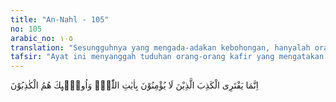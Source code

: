 ```yaml
---
title: "An-Nahl - 105"
no: 105
arabic_no: ١٠٥
translation: "Sesungguhnya yang mengada-adakan kebohongan, hanyalah orang yang tidak beriman kepada ayat-ayat Allah, dan mereka itulah pembohong."
tafsir: "Ayat ini menyanggah tuduhan orang-orang kafir yang mengatakan bahwa Al-Qur'an adalah ciptaan Muhammad. Sesungguhnya yang membuat-buat kebohongan itu bukan Rasul saw, tetapi orang-orang yang tidak beriman kepada ayat-ayat Allah, baik ayat-ayat kauniyah yang menjelaskan keesaan dan kekuasaan Allah yang terdapat pada alam semesta ini, maupun ayat-ayat qur'aniyah yang memberi petunjuk dalam kehidupan ini. Jadi sebenarnya mereka yang menjadi pendusta, bukan Rasul saw karena beliau adalah orang yang paling jujur, sempurna ilmu dan amal perbuatannya, kuat keyakinan, dan paling terpercaya. Karena kejujuran dan kebersihan jiwanya, ia diberi nama al-Amin (orang yang jujur)."
---
```


اِنَّمَا يَفْتَرِى الْكَذِبَ الَّذِيْنَ لَا يُؤْمِنُوْنَ بِاٰيٰتِ اللّٰهِۚ وَاُولٰۤىِٕكَ هُمُ الْكٰذِبُوْنَ 
